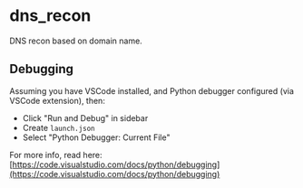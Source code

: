 # dns_recon
DNS recon based on domain name.


## Debugging

Assuming you have VSCode installed, and Python debugger configured (via VSCode extension),
then:

- Click "Run and Debug" in sidebar
- Create `launch.json`
- Select "Python Debugger: Current File"

For more info, read here: [https://code.visualstudio.com/docs/python/debugging](https://code.visualstudio.com/docs/python/debugging)